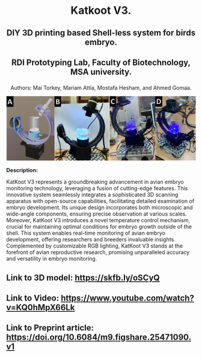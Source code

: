 # **<p align="center"> Katkoot V3.</p>**
## <p align="center"> DIY 3D printing based Shell-less system for birds embryo. </p>
## <p align="center"> RDI Prototyping Lab, Faculty of Biotechnology, MSA university. </p>
<p align="center"> Authors: Mai Torkey, Mariam Attia, Mostafa Hesham, and  Ahmed Gomaa. </p>
 
<p align="center"> 
<img src= "incubator.png"> 
</p>

**Description:**

KatKoot V3 represents a groundbreaking advancement in avian embryo monitoring technology, leveraging a fusion of cutting-edge features. This innovative system seamlessly integrates a sophisticated 3D scanning apparatus with open-source capabilities, facilitating detailed examination of embryo development. Its unique design incorporates both microscopic and wide-angle components, ensuring precise observation at various scales. Moreover, KatKoot V3 introduces a novel temperature control mechanism, crucial for maintaining optimal conditions for embryo growth outside of the shell. This system enables real-time monitoring of avian embryo development, offering researchers and breeders invaluable insights. Complemented by customizable RGB lighting, KatKoot V3 stands at the forefront of avian reproductive research, promising unparalleled accuracy and versatility in embryo monitoring.

## Link to 3D model: https://skfb.ly/oSCyQ
## Link to Video: https://www.youtube.com/watch?v=KQ0hMpX66Lk
## Link to Preprint article: https://doi.org/10.6084/m9.figshare.25471090.v1
